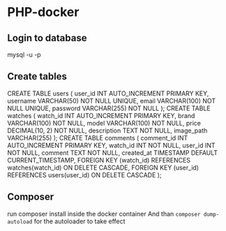 # PHP-docker

## Login to database
mysql -u <username> -p

## Create tables

CREATE TABLE users (
  user_id INT AUTO_INCREMENT PRIMARY KEY,
  username VARCHAR(50) NOT NULL UNIQUE,
  email VARCHAR(100) NOT NULL UNIQUE,
  password VARCHAR(255) NOT NULL
);
CREATE TABLE watches (
  watch_id INT AUTO_INCREMENT PRIMARY KEY,
  brand VARCHAR(100) NOT NULL,
  model VARCHAR(100) NOT NULL,
  price DECIMAL(10, 2) NOT NULL,
  description TEXT NOT NULL,
  image_path VARCHAR(255)
);
CREATE TABLE comments (
  comment_id INT AUTO_INCREMENT PRIMARY KEY,
  watch_id INT NOT NULL,
  user_id INT NOT NULL,
  comment TEXT NOT NULL,
  created_at TIMESTAMP DEFAULT CURRENT_TIMESTAMP,
  FOREIGN KEY (watch_id) REFERENCES watches(watch_id) ON DELETE CASCADE,
  FOREIGN KEY (user_id) REFERENCES users(user_id) ON DELETE CASCADE
);

## Composer

run composer install inside the docker container
And than `composer dump-autoload` for the autoloader to take effect
